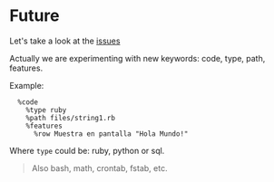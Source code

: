 
# Future

Let's take a look at the [issues](https://github.com/dvarrui/asker/issues)

Actually we are experimenting with new keywords: code, type, path, features.

Example:

```
  %code
    %type ruby
    %path files/string1.rb
    %features
      %row Muestra en pantalla "Hola Mundo!"
```

Where `type` could be: ruby, python or sql.

> Also bash, math, crontab, fstab, etc.
